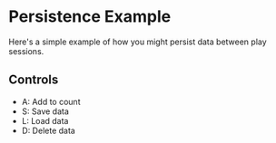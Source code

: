 # Persistence Example

Here's a simple example of how you might persist data between play sessions.

## Controls
* A: Add to count
* S: Save data
* L: Load data
* D: Delete data
